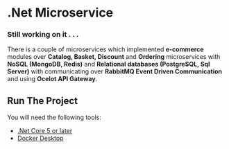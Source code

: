 # .Net Microservice

### Still working on it . . .

There is a couple of microservices which implemented **e-commerce** modules over **Catalog, Basket, Discount** and **Ordering** microservices with **NoSQL (MongoDB, Redis)** and **Relational databases (PostgreSQL, Sql Server)** with communicating over **RabbitMQ Event Driven Communication** and using **Ocelot API Gateway**.

## Run The Project
You will need the following tools:

* [.Net Core 5 or later](https://dotnet.microsoft.com/download/dotnet-core/5)
* [Docker Desktop](https://www.docker.com/products/docker-desktop)
